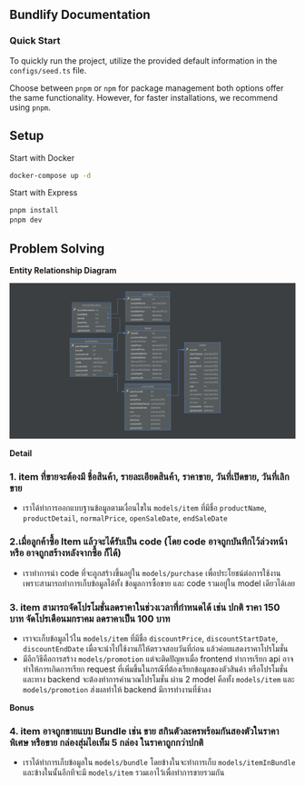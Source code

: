 ## Bundlify Documentation

### Quick Start

To quickly run the project, utilize the provided default information in the `configs/seed.ts` file.

Choose between `pnpm` or `npm` for package management both options offer the same functionality. However, for faster installations, we recommend using `pnpm`.

## Setup

Start with Docker
```bash
docker-compose up -d
```

Start with Express
```bash
pnpm install 
pnpm dev 
```

## Problem Solving

**Entity Relationship Diagram**

![ERD](./bundlify-ERD.png)
  
**Detail**

### 1. item ที่ขายจะต้องมี ชื่อสินค้า, รายละเอียดสินค้า, ราคาขาย, วันที่เปิดขาย, วันที่เลิกขาย

- เราได้ทำการออกแบบฐานข้อมูลตามเงื่อนไขใน `models/item` ที่มีชื่อ `productName`, `productDetail`, `normalPrice`, `openSaleDate`, `endSaleDate`

### 2.เมื่อลูกค้าซื้อ Item แล้วจะได้รับเป็น code (โดย code อาจถูกบันทึกไว้ล่วงหน้า หรือ อาจถูกสร้างหลังจากซื้อ ก็ได้)

- เราทำการนำ code ที่จะถูกสร้างขึ้นอยู่ใน `models/purchase` เพื่อประโยชน์ต่อการใช้งาน เพราะสามารถทำการเก็บข้อมูลได้ทั้ง ข้อมูลการซื้อขาย และ code รวมอยู่ใน model เดียวได้เลย

### 3. item สามารถจัดโปรโมชั่นลดราคาในช่วงเวลาที่กำหนดได้ เช่น ปกติ ราคา 150 บาท จัดโปรเดือนมกราคม ลดราคาเป็น 100 บาท

- เราจะเก็บข้อมูลไว้ใน `models/item` ที่มีชื่อ `discountPrice`, `discountStartDate`, `discountEndDate` เมื่อจะนำไปใช้งานก็ให้ตรวจสอบวันที่ก่อน แล้วค่อยแสดงราคาโปรโมชั่น
- มีอีกวิธีคือการสร้าง `models/promotion` แต่จะติดปัญหาเมื่อ frontend ทำการเรียก api อาจทำให้การเกิดการเรียก request ที่เพิ่มขึ้นในกรณีที่ต้องเรียกข้อมูลของตัวสินค้า หรือโปรโมชั่น และทาง backend จะต้องทำการคำนวณโปรโมชั่น ผ่าน 2 model คือทั้ง `models/item` และ `models/promotion` ส่งผลทำให้ backend มีการทำงานที่ช้าลง

**Bonus**

### 4. item อาจถูกขายแบบ Bundle เช่น ขาย สกินตัวละครพร้อมกันสองตัวในราคาพิเศษ  หรือขาย กล่องสุ่มไอเท็ม 5 กล่อง ในราคาถูกกว่าปกติ

- เราได้ทำการเก็บข้อมูลใน `models/bundle` โดยข้างในจะทำการเก็บ `models/itemInBundle` และข้างในนั้นอีกทีจะมี `models/item` รวมเอาไว้เพื่อทำการขายรวมกัน
